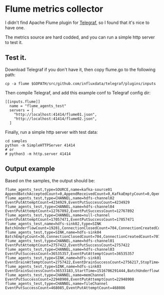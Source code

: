 # Flume metrics collector
I didn't find Apache Flume plugin for [Telegraf](https://github.com/influxdata/telegraf), so I found that it's nice to have one.

The metrics source are hard codded, and you can run a simple http server to test it.

## Test it.
Download Telegraf if you don't have it, then copy flume.go to the following path:
```
cp -a flume $GOPATH/src/github.com/influxdata/telegraf/plugins/inputs
```
Then compile Telegraf, and add this example conf to Telegraf config dir:
```
[[inputs.flume]]
  name = "flume_agents_test"
  servers = [
    "http://localhost:41414/flume01.json",
    "http://localhost:41414/flume02.json",
  ]
```

Finally, run a simple http server with test data:
```
cd samples
python -m SimpleHTTPServer 41414
# or
# python3 -m http.server 41414
```

## Output example
Based on the samples, the output should be:
```
flume_agents_test,type=SOURCE,name=kafka-source01 AppendBatchAcceptedCount=0,AppendReceivedCount=0,KafkaEmptyCount=0,OpenConnectionCount=0,StartTime=1516706313621,StopTime=0,AppendAcceptedCount=0,AppendBatchReceivedCount=0,EventAcceptedCount=73353071,EventReceivedCount=73353071,KafkaCommitTimer=6432357,KafkaEventGetTimer=616114808
flume_agents_test,type=CHANNEL,name=hdfs-channel02 EventPutAttemptCount=4234929,EventPutSuccessCount=4234929
flume_agents_test,type=CHANNEL,name=hdfs-channel04 EventPutAttemptCount=12767892,EventPutSuccessCount=12767892
flume_agents_test,type=CHANNEL,name=null-channel EventPutAttemptCount=17057471,EventPutSuccessCount=17057471
flume_agents_test,name=hdfs-sink02,type=SINK BatchUnderflowCount=19281,ConnectionClosedCount=704,ConnectionCreatedCount=705,ConnectionFailedCount=0,EventDrainAttemptCount=4234929,EventDrainSuccessCount=4233252,BatchCompleteCount=691,BatchEmptyCount=4573,StartTime=1516706291441,StopTime=0
flume_agents_test,type=SINK,name=hdfs-sink04 BatchEmptyCount=36,ConnectionClosedCount=704,ConnectionCreatedCount=707,ConnectionFailedCount=8,StartTime=1516706291445,StopTime=0,BatchCompleteCount=2276,BatchUnderflowCount=2694,EventDrainAttemptCount=12770801,EventDrainSuccessCount=12764502
flume_agents_test,type=CHANNEL,name=hdfs-channel01 EventPutAttemptCount=2757422,EventPutSuccessCount=2757422
flume_agents_test,type=CHANNEL,name=hdfs-channel03 EventPutSuccessCount=36535357,EventPutAttemptCount=36535357
flume_agents_test,type=SINK,name=hdfs-sink01 EventDrainAttemptCount=2757422,EventDrainSuccessCount=2756217,StopTime=0,BatchEmptyCount=9466,ConnectionClosedCount=704,ConnectionCreatedCount=705,StartTime=1516706291440,BatchCompleteCount=317,BatchUnderflowCount=22371,ConnectionFailedCount=0
flume_agents_test,type=SINK,name=hdfs-sink03 EventDrainSuccessCount=36533183,StartTime=1516706291444,BatchUnderflowCount=3138,ConnectionClosedCount=704,ConnectionCreatedCount=706,EventDrainAttemptCount=36536896,BatchCompleteCount=7147,BatchEmptyCount=124,ConnectionFailedCount=4,StopTime=0
flume_agents_test,type=CHANNEL,name=memChannel EventPutSuccessCount=22948908,EventPutAttemptCount=22948908
flume_agents_test,type=CHANNEL,name=fileChannel EventPutSuccessCount=468085,EventPutAttemptCount=468086
```
